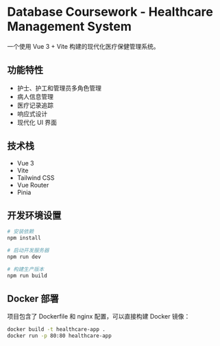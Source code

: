 # Database Coursework - Healthcare Management System

一个使用 Vue 3 + Vite 构建的现代化医疗保健管理系统。

## 功能特性

- 护士、护工和管理员多角色管理
- 病人信息管理
- 医疗记录追踪
- 响应式设计
- 现代化 UI 界面

## 技术栈

- Vue 3
- Vite
- Tailwind CSS
- Vue Router
- Pinia

## 开发环境设置

```bash
# 安装依赖
npm install

# 启动开发服务器
npm run dev

# 构建生产版本
npm run build
```

## Docker 部署

项目包含了 Dockerfile 和 nginx 配置，可以直接构建 Docker 镜像：

```bash
docker build -t healthcare-app .
docker run -p 80:80 healthcare-app
```
